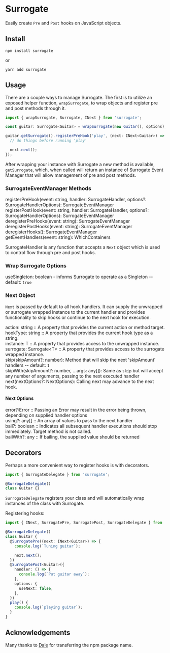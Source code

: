 # Surrogate

Easily create `Pre` and `Post` hooks on JavaScript objects.

## Install

`npm install surrogate`

or

`yarn add surrogate`

## Usage

There are a couple ways to manage Surrogate. The first is to utilize an exposed helper function, `wrapSurrogate`, to wrap objects and register pre and post methods through it.

```typescript
import { wrapSurrogate, Surrogate, INext } from 'surrogate';

const guitar: Surrogate<Guitar> = wrapSurrogate(new Guitar(), options);

guitar.getSurrogate().registerPreHook('play', (next: INext<Guitar>) => {
  // do things before running 'play'

  next.next();
});
```

After wrapping your instance with Surrogate a new method is available, `getSurrogate`, which, when called will return an instance of Surrogate Event Manager that will allow management of pre and post methods.

### SurrogateEventManager Methods

registerPreHook(event: string, handler: SurrogateHandler, options?: SurrogateHandlerOptions): SurrogateEventManager  
registerPostHook(event: string, handler: SurrogateHandler, options?: SurrogateHandlerOptions): SurrogateEventManager  
deregisterPreHooks(event: string): SurrogateEventManager  
deregisterPostHooks(event: string): SurrogateEventManager  
deregisterHooks(): SurrogateEventManager  
getEventHandlers(event: string): WhichContainers

SurrogateHandler is any function that accepts a `Next` object which is used to control flow through pre and post hooks.

### Wrap Surrogate Options

useSingleton: boolean - informs Surrogate to operate as a Singleton -- default: `true`

### Next Object

`Next` is passed by default to all hook handlers. It can supply the unwrapped or surrogate wrapped instance to the current handler and provides functionality to skip hooks or continue to the next hook for execution.

action: string :: A property that provides the current action or method target.  
hookType: string :: A property that provides the current hook type as a string.  
instance: T :: A property that provides access to the unwrapped instance.  
surrogate: Surrogate\<T\> :: A property that provides access to the surrogate wrapped instance.  
skip(skipAmount?: number): Method that will skip the next 'skipAmount' handlers -- default: `1`  
skipWith(skipAmount?: number, ...args: any[]): Same as `skip` but will accept any number of arguments, passing to the next executed handler  
next(nextOptions?: NextOptions): Calling next may advance to the next hook.

#### Next Options

error?:Error :: Passing an Error may result in the error being thrown, depending on supplied handler options  
using?: any[] :: An array of values to pass to the next handler  
bail?: boolean :: Indicates all subsequent handler executions should stop immediately. Target method is not called.  
bailWith?: any :: If bailing, the supplied value should be returned

## Decorators

Perhaps a more convenient way to register hooks is with decorators.

```typescript
import { SurrogateDelegate } from 'surrogate';

@SurrogateDelegate()
class Guitar {}
```

`SurrogateDelegate` registers your class and will automatically wrap instances of the class with Surrogate.

Registering hooks:

```typescript
import { INext, SurrogatePre, SurrogatePost, SurrogateDelegate } from 'surrogate';

@SurrogateDelegate()
class Guitar {
  @SurrogatePre((next: INext<Guitar>) => {
    console.log(`Tuning guitar`);

    next.next();
  })
  @SurrogatePost<Guitar>({
    handler: () => {
      console.log(`Put guitar away`);
    },
    options: {
      useNext: false,
    },
  })
  play() {
    console.log(`playing guitar`);
  }
}
```

## Acknowledgements

Many thanks to [Dale](https://github.com/divmain) for transferring the npm package name.
